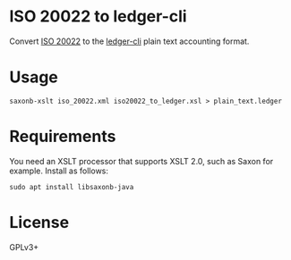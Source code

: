 # ISO 20022 to ledger-cli

Convert [ISO 20022](https://en.wikipedia.org/wiki/ISO_20022) to the [ledger-cli](https://www.ledger-cli.org) plain text accounting format.

# Usage

``` shell
saxonb-xslt iso_20022.xml iso20022_to_ledger.xsl > plain_text.ledger
```
# Requirements

You need an XSLT processor that supports XSLT 2.0, such as Saxon for
example. Install as follows:

``` shell
sudo apt install libsaxonb-java
```

# License

GPLv3+
